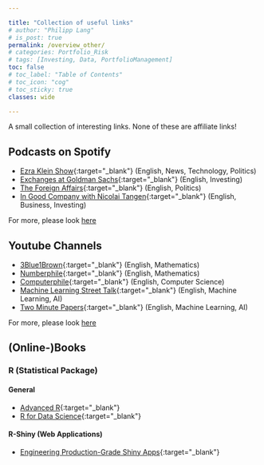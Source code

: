 ```yaml
---

title: "Collection of useful links"
# author: "Philipp Lang"
# is_post: true
permalink: /overview_other/
# categories: Portfolio_Risk
# tags: [Investing, Data, PortfolioManagement]
toc: false
# toc_label: "Table of Contents"
# toc_icon: "cog"
# toc_sticky: true
classes: wide

---
```


A small collection of interesting links. None of these are affiliate links!

## Podcasts on Spotify

* [Ezra Klein Show](https://open.spotify.com/show/3oB5noYIwEB2dMAREj2F7S){:target="_blank"} (English, News, Technology, Politics)
* [Exchanges at Goldman Sachs](https://open.spotify.com/show/1T6xOGR2S5tY6bZ7XbpAC3?si=62713a21394b4c64){:target="_blank"} (English, Investing)
* [The Foreign Affairs](https://open.spotify.com/show/3vCDodm2QxZXsZFzdv1mPV?si=6c404e88a701474a){:target="_blank"} (English, Politics)
* [In Good Company with Nicolai Tangen](https://open.spotify.com/show/2r75HRXpsJraJ3Akyo8kSg?si=4819394578a747ce){:target="_blank"} (English, Business, Investing)

For more, please look [here](/other_podcasts/)


## Youtube Channels

* [3Blue1Brown](https://www.youtube.com/@3blue1brown){:target="_blank"} (English, Mathematics)
* [Numberphile](https://www.youtube.com/@numberphile){:target="_blank"} (English, Mathematics)
* [Computerphile](https://www.youtube.com/@Computerphile){:target="_blank"} (English, Computer Science)
* [Machine Learning Street Talk](https://www.youtube.com/@MachineLearningStreetTalk){:target="_blank"} (English,  Machine Learning, AI)
* [Two Minute Papers](https://www.youtube.com/@TwoMinutePapers){:target="_blank"} (English, Machine Learning, AI)

For more, please look [here](/other_youtube/)


## (Online-)Books

### R (Statistical Package)

#### General
* [Advanced R](https://adv-r.hadley.nz/){:target="_blank"}
* [R for Data Science](https://r4ds.had.co.nz/){:target="_blank"}


#### R-Shiny (Web Applications)
* [Engineering Production-Grade Shiny Apps](https://engineering-shiny.org/){:target="_blank"}


